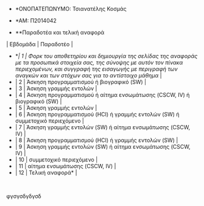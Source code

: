 - *ΟΝΟΠΑΤΕΠΩΝΥΜΟ: Τσιανατέλης Κοσμάς

- *ΑΜ: Π2014042

+ **Παραδοτέα και τελική αναφορά

| Εβδομάδα | Παραδοτέο |
+ **| 1 | Φορκ του αποθετηρίου και δημιουργία της σελίδας της αναφοράς με τα προσωπικά στοιχεία σας, της σύνοψης με αυτόν τον πίνακα περιεχομένων, και συγγραφή της εισαγωγής με περιγραφή των αναγκών και των στόχων σας για το αντίστοιχο μάθημα* |
+ | 2 | Άσκηση προγραμματισμού ή βιογραφικό  (SW) |
+ | 3 | Άσκηση γραμμής εντολών |
+ | 4 | Άσκηση προγραμματισμού ή αίτημα ενσωμάτωσης (CSCW, IV) ή βιογραφικό  (SW) |
+ | 5 | Άσκηση γραμμής εντολών |
+ | 6 | Άσκηση προγραμματισμού (HCI) ή γραμμής εντολών (SW) ή συμμετοχικό περιεχόμενο |
+ | 7 | Άσκηση γραμμής εντολών (SW) ή αίτημα ενσωμάτωσης (CSCW, IV) |
+ | 8 | Άσκηση προγραμματισμού (HCI) ή γραμμής εντολών (SW) |
+ | 9 | Άσκηση γραμμής εντολών (SW) ή αίτημα ενσωμάτωσης (CSCW, IV) |
+ | 10 | συμμετοχικό περιεχόμενο |
+ | 11 | αίτημα ενσωμάτωσης (CSCW, IV) |
+ | 12 | Τελική αναφορά* |
<br/>
<p>φγσγσδγδγσδ</p>
